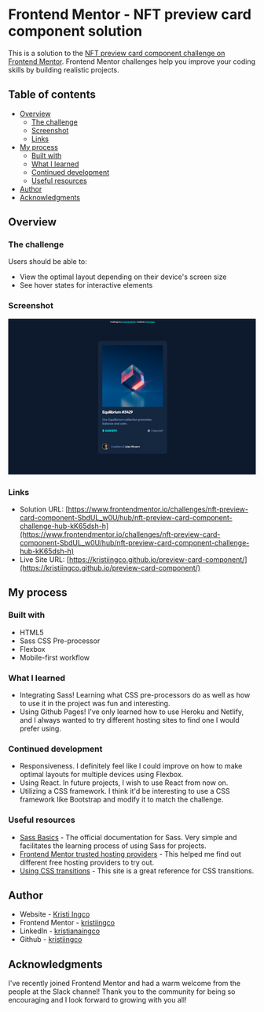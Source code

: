 # Frontend Mentor - NFT preview card component solution

This is a solution to the [NFT preview card component challenge on Frontend Mentor](https://www.frontendmentor.io/challenges/nft-preview-card-component-SbdUL_w0U). Frontend Mentor challenges help you improve your coding skills by building realistic projects. 

## Table of contents

- [Overview](#overview)
  - [The challenge](#the-challenge)
  - [Screenshot](#screenshot)
  - [Links](#links)
- [My process](#my-process)
  - [Built with](#built-with)
  - [What I learned](#what-i-learned)
  - [Continued development](#continued-development)
  - [Useful resources](#useful-resources)
- [Author](#author)
- [Acknowledgments](#acknowledgments)

## Overview

### The challenge

Users should be able to:

- View the optimal layout depending on their device's screen size
- See hover states for interactive elements

### Screenshot

![](./screenshot.png)

### Links

- Solution URL: [https://www.frontendmentor.io/challenges/nft-preview-card-component-SbdUL_w0U/hub/nft-preview-card-component-challenge-hub-kK65dsh-h](https://www.frontendmentor.io/challenges/nft-preview-card-component-SbdUL_w0U/hub/nft-preview-card-component-challenge-hub-kK65dsh-h)
- Live Site URL: [https://kristiingco.github.io/preview-card-component/](https://kristiingco.github.io/preview-card-component/)

## My process

### Built with

- HTML5
- Sass CSS Pre-processor
- Flexbox
- Mobile-first workflow

### What I learned

- Integrating Sass! Learning what CSS pre-processors do as well as how to use it in the project was fun and interesting.
- Using Github Pages! I've only learned how to use Heroku and Netlify, and I always wanted to try different hosting sites to find one I would prefer using.

### Continued development

- Responsiveness. I definitely feel like I could improve on how to make optimal layouts for multiple devices using Flexbox.
- Using React. In future projects, I wish to use React from now on.
- Utilizing a CSS framework. I think it'd be interesting to use a CSS framework like Bootstrap and modify it to match the challenge.

### Useful resources

- [Sass Basics](https://sass-lang.com/guide) - The official documentation for Sass. Very simple and facilitates the learning process of using Sass for projects.
- [Frontend Mentor trusted hosting providers](https://medium.com/frontend-mentor/frontend-mentor-trusted-hosting-providers-bf000dfebe) - This helped me find out different free hosting providers to try out.
- [Using CSS transitions](https://developer.mozilla.org/en-US/docs/Web/CSS/CSS_Transitions/Using_CSS_transitions) - This site is a great reference for CSS transitions.


## Author

- Website - [Kristi Ingco](https://kristitxt.netlify.app)
- Frontend Mentor - [kristiingco](https://www.frontendmentor.io/profile/kristiingco)
- LinkedIn - [kristianaingco](https://www.linkedin.com/in/kristianaingco/)
- Github - [kristiingco](https://www.github.com/kristiingco)

## Acknowledgments

I've recently joined Frontend Mentor and had a warm welcome from the people at the Slack channel! Thank you to the community for being so encouraging and I look forward to growing with you all!